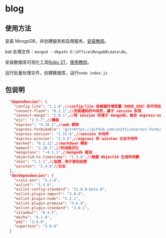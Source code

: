 # blog

## 使用方法

安装 MongoDB，并创建服务和启用服务，[安装教程](http://www.runoob.com/mongodb/mongodb-window-install.html)。

bat 处理文件：`mongod --dbpath D:\Office\MongoDB\data\db`。

安装数据库可视化工具[Robo 3T](https://robomongo.org/)，[使用教程](https://jingyan.baidu.com/article/a17d5285f476c78098c8f2d0.html)。

运行批量处理文件，创建数据库，运行`node index.js`

## 包说明

```json
  "dependencies": {
    "config-lite": "2.1.0",//config-lite 会根据环境变量（NODE_ENV）的不同加载 config 目录下不同的配置文件。
    "connect-flash": "0.1.1",//页面通知的中间件，基于 session 实现
    "connect-mongo": "2.0.1",//将 session 存储于 mongodb，结合 express-session 使用
    "ejs": "2.5.7",//模板
    "express": "4.16.2",//web 框架
    "express-formidable": "git+https://github.com/utatti/express-formidable.git",//接收表单及文件上传的中间件
    "express-session": "1.15.6",//session 中间件
    "express-winston": "2.4.0",//express 的 winston 日志中间件
    "marked": "0.3.12",//markdown 解析
    "moment": "2.20.1",//时间格式化
    "mongolass": "~4.1.1",//mongodb 驱动
    "objectid-to-timestamp": "1.3.0",//根据 ObjectId 生成时间戳
    "sha1": "1.1.1",//加密，用于密码加密
    "winston": "2.4.0"//日志
  },
  "devDependencies": {
    "cross-env": "5.2.0",
    "eslint": "5.5.0",
    "eslint-config-standard": "11.0.0-beta.0",
    "eslint-plugin-import": "2.8.0",
    "eslint-plugin-node": "5.2.1",
    "eslint-plugin-promise": "3.6.0",
    "eslint-plugin-standard": "3.0.1",
    "istanbul": "0.4.5",
    "mocha": "4.1.0",
    "pm2": "3.0.0",
    "supertest": "3.0.0"
  }
```
